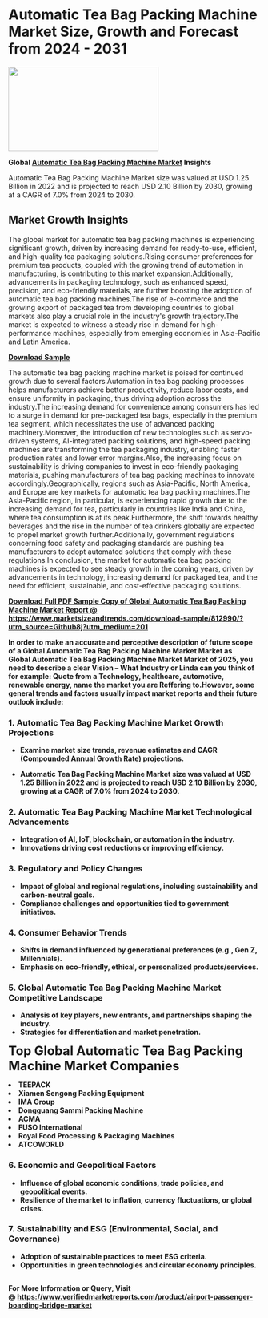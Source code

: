 <H1>Automatic Tea Bag Packing Machine Market Size, Growth and Forecast from 2024 - 2031</H1><img class="aligncenter size-medium wp-image-584254" src="https://thirdeyenews.in/wp-content/uploads/2024/09/Global-Market-Research-300x168.jpeg" alt="" width="300" height="168" /><p><strong>Global&nbsp;<a href="https://www.marketsizeandtrends.com/download-sample/812990/?utm_source=Github8j?utm_medium=201">Automatic Tea Bag Packing Machine Market</a> Insights</strong></p><p>Automatic Tea Bag Packing Machine Market size was valued at USD 1.25 Billion in 2022 and is projected to reach USD 2.10 Billion by 2030, growing at a CAGR of 7.0% from 2024 to 2030.</p><p><h2>Market Growth Insights</h2> <p>The global market for automatic tea bag packing machines is experiencing significant growth, driven by increasing demand for ready-to-use, efficient, and high-quality tea packaging solutions.Rising consumer preferences for premium tea products, coupled with the growing trend of automation in manufacturing, is contributing to this market expansion.Additionally, advancements in packaging technology, such as enhanced speed, precision, and eco-friendly materials, are further boosting the adoption of automatic tea bag packing machines.The rise of e-commerce and the growing export of packaged tea from developing countries to global markets also play a crucial role in the industry's growth trajectory.The market is expected to witness a steady rise in demand for high-performance machines, especially from emerging economies in Asia-Pacific and Latin America.</p> <p><strong><a href="#">Download Sample</a></strong></p> <p>The automatic tea bag packing machine market is poised for continued growth due to several factors.Automation in tea bag packing processes helps manufacturers achieve better productivity, reduce labor costs, and ensure uniformity in packaging, thus driving adoption across the industry.The increasing demand for convenience among consumers has led to a surge in demand for pre-packaged tea bags, especially in the premium tea segment, which necessitates the use of advanced packing machinery.Moreover, the introduction of new technologies such as servo-driven systems, AI-integrated packing solutions, and high-speed packing machines are transforming the tea packaging industry, enabling faster production rates and lower error margins.Also, the increasing focus on sustainability is driving companies to invest in eco-friendly packaging materials, pushing manufacturers of tea bag packing machines to innovate accordingly.Geographically, regions such as Asia-Pacific, North America, and Europe are key markets for automatic tea bag packing machines.The Asia-Pacific region, in particular, is experiencing rapid growth due to the increasing demand for tea, particularly in countries like India and China, where tea consumption is at its peak.Furthermore, the shift towards healthy beverages and the rise in the number of tea drinkers globally are expected to propel market growth further.Additionally, government regulations concerning food safety and packaging standards are pushing tea manufacturers to adopt automated solutions that comply with these regulations.In conclusion, the market for automatic tea bag packing machines is expected to see steady growth in the coming years, driven by advancements in technology, increasing demand for packaged tea, and the need for efficient, sustainable, and cost-effective packaging solutions.<p><strong><a href="#"></p><p><span class=""><strong>Download Full PDF Sample Copy of Global Automatic Tea Bag Packing Machine Market Report</strong> @ <a href="https://www.marketsizeandtrends.com/download-sample/812990/?utm_source=Github8j?utm_medium=201" target="_blank">https://www.marketsizeandtrends.com/download-sample/812990/?utm_source=Github8j?utm_medium=201</a></span></p><p>In order to make an accurate and perceptive description of future scope of a Global&nbsp;Automatic Tea Bag Packing Machine Market Market as Global&nbsp;Automatic Tea Bag Packing Machine Market Market of 2025, you need to describe a clear Vision &ndash; What Industry or Linda can you think of for example: Quote from a Technology, healthcare, automotive, renewable energy, name the market you are Reffering to.However, some general trends and factors usually impact market reports and their future outlook include:</p><h3>1.&nbsp;<strong>Automatic Tea Bag Packing Machine Market Growth Projections</strong></h3><ul><li>Examine market size trends, revenue estimates and CAGR (Compounded Annual Growth Rate) projections.</li><li><p>Automatic Tea Bag Packing Machine Market size was valued at USD 1.25 Billion in 2022 and is projected to reach USD 2.10 Billion by 2030, growing at a CAGR of 7.0% from 2024 to 2030.</p></li></ul><h3>2.&nbsp;<strong>Automatic Tea Bag Packing Machine Market Technological Advancements</strong></h3><ul><li>Integration of AI, IoT, blockchain, or automation in the industry.</li><li>Innovations driving cost reductions or improving efficiency.</li></ul><h3>3.&nbsp;<strong>Regulatory and Policy Changes</strong></h3><ul><li>Impact of global and regional regulations, including sustainability and carbon-neutral goals.</li><li>Compliance challenges and opportunities tied to government initiatives.</li></ul><h3>4.&nbsp;<strong>Consumer Behavior Trends</strong></h3><ul><li>Shifts in demand influenced by generational preferences (e.g., Gen Z, Millennials).</li><li>Emphasis on eco-friendly, ethical, or personalized products/services.</li></ul><h3>5.&nbsp;<strong>Global Automatic Tea Bag Packing Machine Market Competitive Landscape</strong></h3><ul><li>Analysis of key players, new entrants, and partnerships shaping the industry.</li><li>Strategies for differentiation and market penetration.</li></ul><p data-pm-slice="1 1 []"><span style="color: inherit; font-family: inherit; font-size: 25px;">Top Global Automatic Tea Bag Packing Machine Market Companies</span></p><div class="" data-test-id=""><p><li>TEEPACK</li><li> Xiamen Sengong Packing Equipment</li><li> IMA Group</li><li> Dongguang Sammi Packing Machine</li><li> ACMA</li><li> FUSO International</li><li> Royal Food Processing & Packaging Machines</li><li> ATCOWORLD</li></p></div><h3>6.&nbsp;<strong>Economic and Geopolitical Factors</strong></h3><ul><li>Influence of global economic conditions, trade policies, and geopolitical events.</li><li>Resilience of the market to inflation, currency fluctuations, or global crises.</li></ul><h3>7.&nbsp;<strong>Sustainability and ESG (Environmental, Social, and Governance)</strong></h3><ul><li>Adoption of sustainable practices to meet ESG criteria.</li><li>Opportunities in green technologies and circular economy principles.</li></ul><h2><strong style="font-size: 14px;">For More Information or Query, Visit @&nbsp;</strong><a style="background-color: #ffffff; font-size: 14px;" href="https://www.marketsizeandtrends.com/report/automatic-tea-bag-packing-machine-market/" target="_blank">https://www.verifiedmarketreports.com/product/airport-passenger-boarding-bridge-market</a></h2>